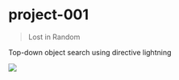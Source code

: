 # project-001

> Lost in Random

Top-down object search using directive lightning

![](https://i.imgur.com/YATfgyv.png)
